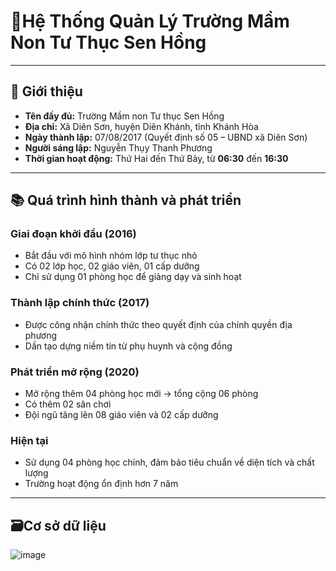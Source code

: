 # 🏫Hệ Thống Quản Lý Trường Mầm Non Tư Thục Sen Hồng

---

## 📌 Giới thiệu

- **Tên đầy đủ:** Trường Mầm non Tư thục Sen Hồng  
- **Địa chỉ:** Xã Diên Sơn, huyện Diên Khánh, tỉnh Khánh Hòa  
- **Ngày thành lập:** 07/08/2017 (Quyết định số 05 – UBND xã Diên Sơn)  
- **Người sáng lập:** Nguyễn Thụy Thanh Phương  
- **Thời gian hoạt động:** Thứ Hai đến Thứ Bảy, từ **06:30** đến **16:30**

---

## 📚 Quá trình hình thành và phát triển

### Giai đoạn khởi đầu (2016)
- Bắt đầu với mô hình nhóm lớp tư thục nhỏ
- Có 02 lớp học, 02 giáo viên, 01 cấp dưỡng
- Chỉ sử dụng 01 phòng học để giảng dạy và sinh hoạt

### Thành lập chính thức (2017)
- Được công nhận chính thức theo quyết định của chính quyền địa phương
- Dần tạo dựng niềm tin từ phụ huynh và cộng đồng

### Phát triển mở rộng (2020)
- Mở rộng thêm 04 phòng học mới → tổng cộng 06 phòng
- Có thêm 02 sân chơi
- Đội ngũ tăng lên 08 giáo viên và 02 cấp dưỡng

### Hiện tại
- Sử dụng 04 phòng học chính, đảm bảo tiêu chuẩn về diện tích và chất lượng
- Trường hoạt động ổn định hơn 7 năm

---

## 🗃️Cơ sở dữ liệu
![image](https://github.com/user-attachments/assets/a1946d66-2bef-429e-8125-ee76994c2262)
